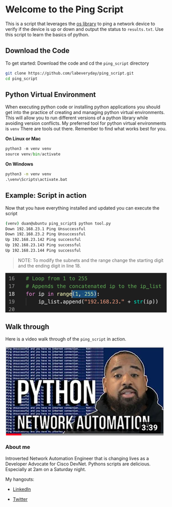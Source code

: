 # Welcome to the Ping Script

This is a script that leverages the [os library](https://docs.python.org/3/library/os.html) to ping a network device to verify if the device is up or down and output the status to `results.txt`. Use this script to learn the basics of python.

## Download the Code

To get started: Download the code and cd the `ping_script` directory

```bash
git clone https://github.com/labeveryday/ping_script.git
cd ping_script
```

## Python Virtual Environment

When executing python code or installing python applications you should get into the practice of creating and managing python virtual environments.
This will allow you to run different versions of a python library while avoiding version conflicts. My preferred tool for python virtual environments is `venv`
There are tools out there. Remember to find what works best for you.

**On Linux or Mac**

```python
python3 -m venv venv
source venv/bin/activate
```

**On Windows**

```cmd
python3 -m venv venv
.\venv\Scripts\activate.bat
```

## Example: Script in action

Now that you have everything installed and updated you can execute the script

```bash
(venv) duan@ubuntu ping_script$ python tool.py
Down 192.168.23.1 Ping Unsuccessful
Down 192.168.23.2 Ping Unsuccessful
Up 192.168.23.142 Ping successful
Up 192.168.23.143 Ping successful
Up 192.168.23.144 Ping successful

```

>NOTE: To modify the subnets and the range change the starting digit and the ending digit in line 18.

![ping_range](https://github.com/labeveryday/Notes/blob/main/images/ping_range.png)

## Walk through

Here is a video walk through of the `ping_script` in action.

[![Watch the video](https://github.com/labeveryday/Notes/blob/main/images/ping.png)](https://youtu.be/PTUhiDnYrbs)

### About me

Introverted Network Automation Engineer that is changing lives as a Developer Advocate for Cisco DevNet. Pythons scripts are delicious. Especially at 2am on a Saturday night.

My hangouts:

- [LinkedIn](https://www.linkedin.com/in/duanlightfoot/)

- [Twitter](https://twitter.com/labeveryday)